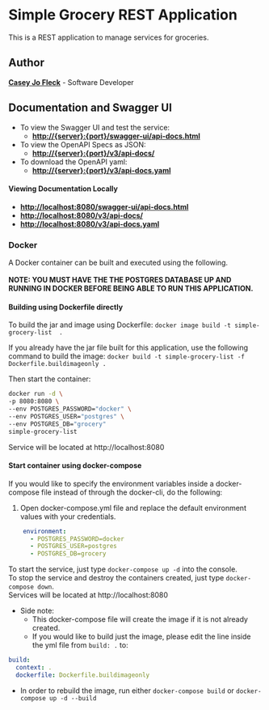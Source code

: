 # Simple Grocery REST Application

This is a REST application to manage services for groceries. 

## Author
**[Casey Jo Fleck](https://github.com/CaseyJoFleck)** - Software Developer

## Documentation and Swagger UI 

- To view the Swagger UI and test the service:
  - **[http://{server}:{port}/swagger-ui/api-docs.html](http://server:port/swagger-ui/api-docs.html)**
- To view the OpenAPI Specs as JSON: 
  - **[http://{server}:{port}/v3/api-docs/](http://server:port/v3/api-docs/)**
- To download the OpenAPI yaml:
  - **[http://{server}:{port}/v3/api-docs.yaml](http://server:port/v3/api-docs/)**

#### Viewing Documentation Locally

- **[http://localhost:8080/swagger-ui/api-docs.html](http://server:port/swagger-ui/api-docs.html)**
- **[http://localhost:8080/v3/api-docs/](http://server:port/v3/api-docs/)**
- **[http://localhost:8080/v3/api-docs.yaml](http://server:port/v3/api-docs/)**

### Docker
A Docker container can be built and executed using the following. \
\
**NOTE: YOU MUST HAVE THE THE POSTGRES DATABASE UP AND RUNNING IN DOCKER BEFORE BEING ABLE TO RUN THIS APPLICATION.**
#### Building using Dockerfile directly
To build the jar and image using Dockerfile:
`docker image build -t simple-grocery-list  .`

If you already have the jar file built for this application, use the following command to build the image:
`docker build -t simple-grocery-list -f Dockerfile.buildimageonly .`

Then start the container:
```bash 
docker run -d \
-p 8080:8080 \
--env POSTGRES_PASSWORD="docker" \
--env POSTGRES_USER="postgres" \
--env POSTGRES_DB="grocery" 
simple-grocery-list
```

Service will be located at http://localhost:8080

#### Start container using docker-compose
If you would like to specify the environment variables
inside a docker-compose file instead of through the docker-cli,
do the following:

1. Open docker-compose.yml file and replace the default environment values with your credentials.
```yaml 
    environment:
      - POSTGRES_PASSWORD=docker
      - POSTGRES_USER=postgres
      - POSTGRES_DB=grocery
```
To start the service, just type `docker-compose up -d` into the console. \
To stop the service and destroy the containers created, just type `docker-compose down`. \
Services will be located at http://localhost:8080

* Side note:
  - This docker-compose file will create the image if it is not already created.
  - If you would like to build just the image, please edit the line inside the yml file from
    `build: .` to:
```yaml 
build:
  context: .
  dockerfile: Dockerfile.buildimageonly
```
- In order to rebuild the image, run either `docker-compose build` or `docker-compose up -d --build`

